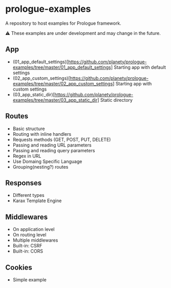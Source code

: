# prologue-examples
A repository to host examples for Prologue framework.

⚠️ These examples are under development and may change in the future.

## App
- (01_app_default_settings)[https://github.com/planety/prologue-examples/tree/master/01_app_default_settings] Starting app with default settings
- (02_app_custom_settings)[https://github.com/planety/prologue-examples/tree/master/02_app_custom_settings] Starting app with custom settings
- (03_app_static_dir)[https://github.com/planety/prologue-examples/tree/master/03_app_static_dir] Static directory

## Routes
- Basic structure
- Routing with inline handlers
- Requests methods (GET, POST, PUT, DELETE)
- Passing and reading URL parameters
- Passing and reading query parameters
- Regex in URL
- Use Domaing Specific Language
- Grouping(nesting?) routes

## Responses
- Different types
- Karax Template Engine

## Middlewares
- On application level
- On routing level
- Multiple middlewares
- Built-in: CSRF
- Built-in: CORS

## Cookies
- Simple example